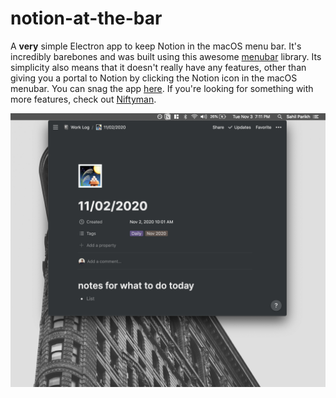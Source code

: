 # notion-at-the-bar
A **very** simple Electron app to keep Notion in the macOS menu bar. It's incredibly barebones and was built using this awesome [menubar](https://github.com/maxogden/menubar) library. Its simplicity also means that it doesn't really have any features, other than giving you a portal to Notion by clicking the Notion icon in the macOS menubar. You can snag the app [here](https://drive.google.com/file/d/1NdFSv6KixwNIE3i4yhRHcnNe8teJ4vRo/view?usp=sharing). If you're looking for something with more features, check out [Niftyman](https://shadowfax.app/niftyman).

![](assets/Screen%20Shot%202020-11-03%20at%207.11.07%20PM.png)



